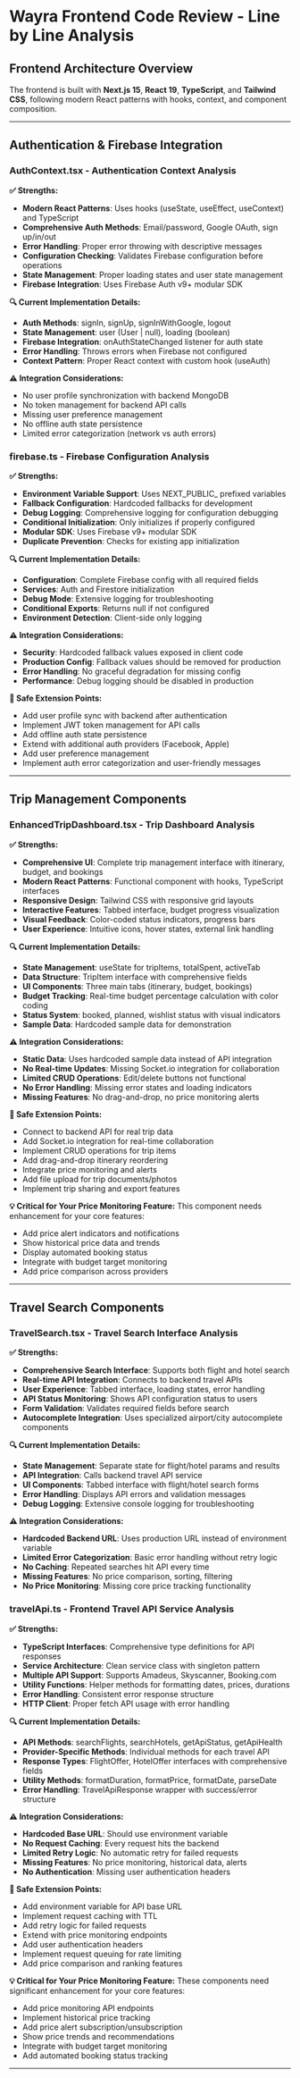# Wayra Frontend Code Review - Line by Line Analysis

## Frontend Architecture Overview

The frontend is built with **Next.js 15**, **React 19**, **TypeScript**, and **Tailwind CSS**, following modern React patterns with hooks, context, and component composition.

---


## Authentication & Firebase Integration

### AuthContext.tsx - Authentication Context Analysis

**✅ Strengths:**
- **Modern React Patterns**: Uses hooks (useState, useEffect, useContext) and TypeScript
- **Comprehensive Auth Methods**: Email/password, Google OAuth, sign up/in/out
- **Error Handling**: Proper error throwing with descriptive messages
- **Configuration Checking**: Validates Firebase configuration before operations
- **State Management**: Proper loading states and user state management
- **Firebase Integration**: Uses Firebase Auth v9+ modular SDK

**🔍 Current Implementation Details:**
- **Auth Methods**: signIn, signUp, signInWithGoogle, logout
- **State Management**: user (User | null), loading (boolean)
- **Firebase Integration**: onAuthStateChanged listener for auth state
- **Error Handling**: Throws errors when Firebase not configured
- **Context Pattern**: Proper React context with custom hook (useAuth)

**⚠️ Integration Considerations:**
- No user profile synchronization with backend MongoDB
- No token management for backend API calls
- Missing user preference management
- No offline auth state persistence
- Limited error categorization (network vs auth errors)

### firebase.ts - Firebase Configuration Analysis

**✅ Strengths:**
- **Environment Variable Support**: Uses NEXT_PUBLIC_ prefixed variables
- **Fallback Configuration**: Hardcoded fallbacks for development
- **Debug Logging**: Comprehensive logging for configuration debugging
- **Conditional Initialization**: Only initializes if properly configured
- **Modular SDK**: Uses Firebase v9+ modular SDK
- **Duplicate Prevention**: Checks for existing app initialization

**🔍 Current Implementation Details:**
- **Configuration**: Complete Firebase config with all required fields
- **Services**: Auth and Firestore initialization
- **Debug Mode**: Extensive logging for troubleshooting
- **Conditional Exports**: Returns null if not configured
- **Environment Detection**: Client-side only logging

**⚠️ Integration Considerations:**
- **Security**: Hardcoded fallback values exposed in client code
- **Production Config**: Fallback values should be removed for production
- **Error Handling**: No graceful degradation for missing config
- **Performance**: Debug logging should be disabled in production

**🔧 Safe Extension Points:**
- Add user profile sync with backend after authentication
- Implement JWT token management for API calls
- Add offline auth state persistence
- Extend with additional auth providers (Facebook, Apple)
- Add user preference management
- Implement auth error categorization and user-friendly messages

---


## Trip Management Components

### EnhancedTripDashboard.tsx - Trip Dashboard Analysis

**✅ Strengths:**
- **Comprehensive UI**: Complete trip management interface with itinerary, budget, and bookings
- **Modern React Patterns**: Functional component with hooks, TypeScript interfaces
- **Responsive Design**: Tailwind CSS with responsive grid layouts
- **Interactive Features**: Tabbed interface, budget progress visualization
- **Visual Feedback**: Color-coded status indicators, progress bars
- **User Experience**: Intuitive icons, hover states, external link handling

**🔍 Current Implementation Details:**
- **State Management**: useState for tripItems, totalSpent, activeTab
- **Data Structure**: TripItem interface with comprehensive fields
- **UI Components**: Three main tabs (itinerary, budget, bookings)
- **Budget Tracking**: Real-time budget percentage calculation with color coding
- **Status System**: booked, planned, wishlist status with visual indicators
- **Sample Data**: Hardcoded sample data for demonstration

**⚠️ Integration Considerations:**
- **Static Data**: Uses hardcoded sample data instead of API integration
- **No Real-time Updates**: Missing Socket.io integration for collaboration
- **Limited CRUD Operations**: Edit/delete buttons not functional
- **No Error Handling**: Missing error states and loading indicators
- **Missing Features**: No drag-and-drop, no price monitoring alerts

**🔧 Safe Extension Points:**
- Connect to backend API for real trip data
- Add Socket.io integration for real-time collaboration
- Implement CRUD operations for trip items
- Add drag-and-drop itinerary reordering
- Integrate price monitoring and alerts
- Add file upload for trip documents/photos
- Implement trip sharing and export features

**💡 Critical for Your Price Monitoring Feature:**
This component needs enhancement for your core features:
- Add price alert indicators and notifications
- Show historical price data and trends
- Display automated booking status
- Integrate with budget target monitoring
- Add price comparison across providers

---


## Travel Search Components

### TravelSearch.tsx - Travel Search Interface Analysis

**✅ Strengths:**
- **Comprehensive Search Interface**: Supports both flight and hotel search
- **Real-time API Integration**: Connects to backend travel APIs
- **User Experience**: Tabbed interface, loading states, error handling
- **API Status Monitoring**: Shows API configuration status to users
- **Form Validation**: Validates required fields before search
- **Autocomplete Integration**: Uses specialized airport/city autocomplete components

**🔍 Current Implementation Details:**
- **State Management**: Separate state for flight/hotel params and results
- **API Integration**: Calls backend travel API service
- **UI Components**: Tabbed interface with flight/hotel search forms
- **Error Handling**: Displays API errors and validation messages
- **Debug Logging**: Extensive console logging for troubleshooting

**⚠️ Integration Considerations:**
- **Hardcoded Backend URL**: Uses production URL instead of environment variable
- **Limited Error Categorization**: Basic error handling without retry logic
- **No Caching**: Repeated searches hit API every time
- **Missing Features**: No price comparison, sorting, filtering
- **No Price Monitoring**: Missing core price tracking functionality

### travelApi.ts - Frontend Travel API Service Analysis

**✅ Strengths:**
- **TypeScript Interfaces**: Comprehensive type definitions for API responses
- **Service Architecture**: Clean service class with singleton pattern
- **Multiple API Support**: Supports Amadeus, Skyscanner, Booking.com
- **Utility Functions**: Helper methods for formatting dates, prices, durations
- **Error Handling**: Consistent error response structure
- **HTTP Client**: Proper fetch API usage with error handling

**🔍 Current Implementation Details:**
- **API Methods**: searchFlights, searchHotels, getApiStatus, getApiHealth
- **Provider-Specific Methods**: Individual methods for each travel API
- **Response Types**: FlightOffer, HotelOffer interfaces with comprehensive fields
- **Utility Methods**: formatDuration, formatPrice, formatDate, parseDate
- **Error Handling**: TravelApiResponse wrapper with success/error structure

**⚠️ Integration Considerations:**
- **Hardcoded Base URL**: Should use environment variable
- **No Request Caching**: Every request hits the backend
- **Limited Retry Logic**: No automatic retry for failed requests
- **Missing Features**: No price monitoring, historical data, alerts
- **No Authentication**: Missing user authentication headers

**🔧 Safe Extension Points:**
- Add environment variable for API base URL
- Implement request caching with TTL
- Add retry logic for failed requests
- Extend with price monitoring endpoints
- Add user authentication headers
- Implement request queuing for rate limiting
- Add price comparison and ranking features

**💡 Critical for Your Price Monitoring Feature:**
These components need significant enhancement for your core features:
- Add price monitoring API endpoints
- Implement historical price tracking
- Add price alert subscription/unsubscription
- Show price trends and recommendations
- Integrate with budget target monitoring
- Add automated booking status tracking

---


